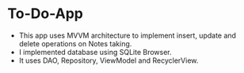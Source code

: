 # To-Do-App
- This app uses MVVM architecture to implement insert, update and delete operations on Notes taking.
- I implemented database using SQLite Browser.
- It uses DAO, Repository, ViewModel and RecyclerView.
